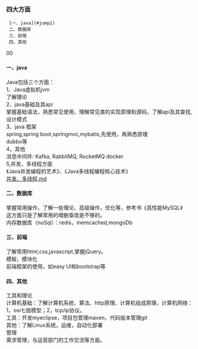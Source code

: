 ### 四大方面

	 [一、java](#jump1)
	 二、数据库
	 三、前端
	 四、其他


<span id = "jump1">00</span>
#### 一、java
Java包括三个方面：   
1、Java虚拟机jvm  
     了解理论  
2、java基础及其api  
     掌握基础语法，熟悉常见使用，理解常见类的实现原理和源码，了解api及其查找, 设计模式  
3、java 框架  
     spring,spring boot,springmvc,mybatis,先使用，再熟悉原理  
     dubbo等  
4，其他  
    消息中间件:  Kafka, RabbitMQ, RocketMQ  docker  
5,并发，多线程方面  
  《Java并发编程的艺术》、《Java多线程编程核心技术》  
  [并发、多线程.md](https://github.com/hannibal2017/studyRecord/blob/master/java/%E5%B9%B6%E5%8F%91%E3%80%81%E5%A4%9A%E7%BA%BF%E7%A8%8B.md)
####  二、数据库
 掌握常用操作，了解一些理论、高级操作，优化等，参考书《高性能MySQL》  
这方面只是了解常用的增删查改是不够的。  
内存数据库（noSql）：redis，memcached,mongoDb  
####  三、前端
了解常用html,css,javascript,掌握jQuery。  
模板，模块化  
前端框架的使用，如easy UI和bootstrap等   
#### 四、其他
 工具和理论  
 计算机基础：了解计算机系统、算法、http原理、计算机组成原理，计算机网络： 1，osi七层模型；2，tcp/ip协议。  
 工具：开发myeclipse，项目包管理maven，代码版本管理git  
 其他：了解Linux系统，运维，自动化部署  
 管理  
 需求管理，与运营部门的工作交流等方面。  



